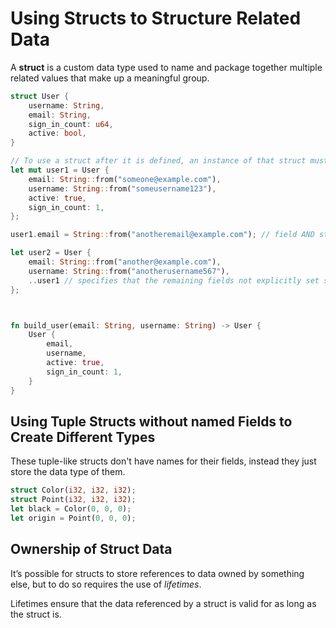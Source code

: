 # Using Structs to Structure Related Data

A **struct** is a custom data type used to name and package together multiple related values that make up a meaningful group.

```rust
struct User {
    username: String,
    email: String,
    sign_in_count: u64,
    active: bool,
}

// To use a struct after it is defined, an instance of that struct must be created by specifying concrete values for each of the fields.
let mut user1 = User {
	email: String::from("someone@example.com"),
	username: String::from("someusername123"),
	active: true,
	sign_in_count: 1,
};

user1.email = String::from("anotheremail@example.com"); // field AND struct must be mutable

let user2 = User {
	email: String::from("another@example.com"),
	username: String::from("anotherusername567"),
	..user1 // specifies that the remaining fields not explicitly set should have the same value as the fields in the given instance.
};



fn build_user(email: String, username: String) -> User {
    User {
        email,
        username,
        active: true,
        sign_in_count: 1,
    }
}
```

## Using Tuple Structs without named Fields to Create Different Types

These tuple-like structs don't have names for their fields, instead they just store the data type of them.

```rust
struct Color(i32, i32, i32);
struct Point(i32, i32, i32);
let black = Color(0, 0, 0);
let origin = Point(0, 0, 0);
```

## Ownership of Struct Data

It’s possible for structs to store references to data owned by something else, but to do so requires the use of *lifetimes*.

Lifetimes ensure that the data referenced by a struct is valid for as long as the struct is.